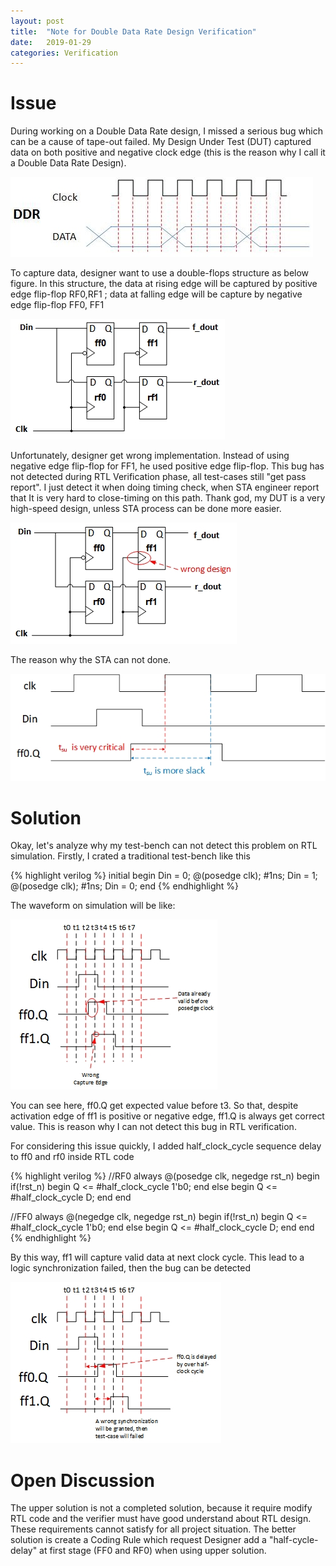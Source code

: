 ```yaml
---
layout: post
title:  "Note for Double Data Rate Design Verification"
date:   2019-01-29
categories: Verification
---
```

# Issue
During working on a Double Data Rate design, I missed a serious bug which can be a cause of tape-out failed. My Design Under Test (DUT) captured data on both positive and negative clock edge (this is the reason why I call it a Double Data Rate Design). 

![Figure 1. Double Data Rate](/assets/20190216/20190216_1.jpg)

To capture data, designer want to use a double-flops structure as below figure. In this structure, the data at rising edge will be captured by positive edge flip-flop RF0,RF1 ; data at falling edge will be capture by negative edge flip-flop FF0, FF1

![Figure 2a. Correct Design Idea](/assets/20190216/20190216_2a.jpg)

Unfortunately, designer get wrong implementation. Instead of using negative edge flip-flop for FF1, he used positive edge flip-flop. This bug has not detected during RTL Verification phase, all test-cases still "get pass report". I just detect it when doing timing check, when STA engineer report that It is very hard to close-timing on this path. Thank god, my DUT is a very high-speed design, unless STA process can be done more easier.
 
![Figure 2b. Wrong Design Implement](/assets/20190216/20190216_2b.jpg)

The reason why the STA can not done.

![Figure 2c. Issue on STA](/assets/20190216/20190216_2c.jpg)

# Solution

Okay, let's analyze why my test-bench can not detect this problem on RTL simulation. Firstly, I crated a traditional test-bench like this

{% highlight verilog %}
initial begin
  Din = 0;
  @(posedge clk); #1ns;
  Din = 1;
  @(posedge clk); #1ns;
  Din = 0;
end
{% endhighlight %} 

The waveform on simulation will be like:

![Figure 3a. Missed-bug test-bench](/assets/20190216/20190216_3a.jpg)

You can see here, ff0.Q get expected value before t3. So that, despite activation edge of ff1 is positive or negative edge,  ff1.Q is always get correct value. This is reason why I can not detect this bug in RTL verification.

For considering this issue quickly, I added half_clock_cycle sequence delay to ff0 and rf0 inside RTL code

{% highlight verilog %}
//RF0
always @(posedge clk, negedge rst_n) begin
  if(!rst_n) begin
    Q <= #half_clock_cycle 1'b0;
  end else begin
    Q <= #half_clock_cycle D;
  end
end

//FF0
always @(negedge clk, negedge rst_n) begin
  if(!rst_n) begin
    Q <= #half_clock_cycle 1'b0;
  end else begin
    Q <= #half_clock_cycle D;
  end
end
{% endhighlight %} 
 
By this way, ff1 will capture valid data at next clock cycle. This lead to a logic synchronization failed, then the bug can be detected

![Figure 3a. Modified test-bench](/assets/20190216/20190216_3b.jpg)
 
# Open Discussion

The upper solution is not a completed solution, because it require modify RTL code and the verifier must have good understand about RTL design. These requirements cannot satisfy for all project situation. The better solution is create a Coding Rule which request Designer add a "half-cycle-delay" at first stage (FF0 and RF0) when using upper solution.

